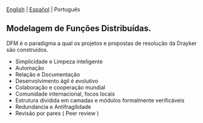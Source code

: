 [English](./README.md) | [Español](./README.ES.md) | Português


## Modelagem de Funções Distribuídas. 

DFM é o paradigma a qual os projetos e propostas de resolução da Drayker são construídos.


- Simplicidade e Limpeza inteligente
- Automação 
- Relação e Documentação 
- Desenvolvimento ágil é evolutivo
- Colaboração e cooperação mundial
- Comunidade internacional, focos locais
- Estrutura dividida em camadas e módulos formalmente verificáveis
- Redundancia e Antifragilidade
- Revisão por pares ( Peer review )
